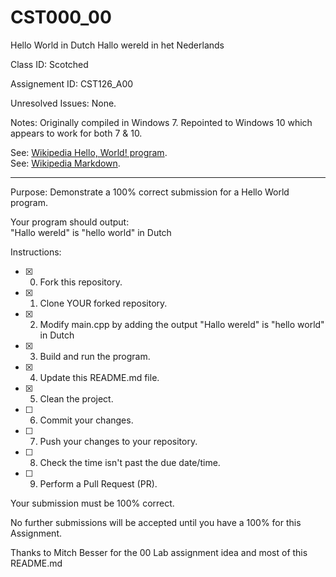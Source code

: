 # CST000_00
Hello World in Dutch
Hallo wereld in het Nederlands

Class ID: Scotched

Assignement ID: CST126_A00

Unresolved Issues:  None. 


Notes: Originally compiled in Windows 7.  Repointed to Windows 10 which appears to work for both 7 & 10.

See: [Wikipedia Hello, World! program](https://en.wikipedia.org/wiki/%22Hello,_World!%22_program).  
See: [Wikipedia Markdown](https://en.wikipedia.org/wiki/Markdown).

---

Purpose: Demonstrate a 100% correct submission for a Hello World program. 

Your program should output:  
     "Hallo wereld" is "hello world" in Dutch

Instructions: 
- [x] 0. Fork this repository.  
- [x] 1. Clone YOUR forked repository.  
- [x] 2. Modify main.cpp by adding the output "Hallo wereld" is "hello world" in Dutch
- [x] 3. Build and run the program.  
- [x] 4. Update this README.md file.  
- [x] 5. Clean the project.  

- [ ] 6. Commit your changes.  
- [ ] 7. Push your changes to your repository. 
- [ ] 8. Check the time isn't past the due date/time. 
- [ ] 9. Perform a Pull Request (PR). 

Your submission must be 100% correct. 

No further submissions will be accepted until you have a 100% for this Assignment. 

Thanks to Mitch Besser for the 00 Lab assignment idea and most of this README.md
